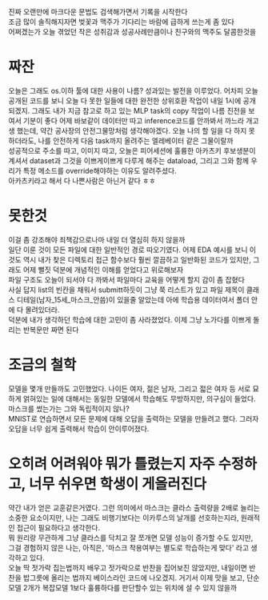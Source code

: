 진짜 오랜만에 마크다운 문법도 검색해가면서 기록을 시작한다  
조금 많이 솔직해지자면 벚꽃과 맥주가 기다리는 바람에 급하게 쓰는게 좀 있다  
어쩌겠는가 오늘 겪었던 작은 성취감과 성공사례만큼이나 친구와의 맥주도 달콤한것을  

짜잔  
===========
오늘은 그래도 os.이하 툴에 대한 사용이 나름? 성과있는 발전을 이루었다. 어차피 오늘 공개된 코드를 보니 오늘 다 못한 일들에 대한 완전한 상위호환 작업이 내일 1시에 공개되겠지. 그래도 내가 지금 참고로 하고 있는 MLP task의 copy 작업이 나름 진전을 보여서 기분이 좋다
어제 바보같이 데이터만 따고 inference코드를 안까봐서 까느라 개고생 했는데, 약간 공사장의 안전그물망처럼 생각해야겠다. 오늘 나의 할 일을 다 하지 못하더라도, 나를 안전하게 다음 task까지 올려주는 엘레베이터 같은 그물이랄까  
성공적으로 주소를 따고, 이미지 따고, 오늘은 피어세션에 훌륭한 아카츠키 후보생분이 계셔서 dataset과 그것을 이쁘게이쁘게 다루게 해주는 dataload, 그리고 그와 함께 우리가 특정 메소드를 override해야하는 이유도 알려주셨다.  
아카츠키라고 해서 다 나쁜사람은 아닌거 같다 ㅎㅎ  

못한것  
=======
이걸 좀 강조해야 죄책감으로나마 내일 더 열심히 하지 않을까  
일단 이룬 것이 모든 파일에 대한 일반적인 경로 따오기였다. 어제 EDA 예시를 보니 이것도 역시 내가 찾은 디렉토리 접근 함수보다 훨씬 깔끔하고 일반화된 코드가 있지만, 그래도 어제 뻘짓 덕분에 개념적인 이해를 얻었다고 위로해보자  
파일 구조도 오늘이 되서야 다 까봐서 파일마다 교육을 어떻게 할지 감이 좀 잡혔다  
사실 답지 list의 빈칸을 채워서 submitt하듯이 그냥 쭉 리스트가 있고 파일 제목이 클래스 디테일(남자_15세_마스크_안씀)이 있을줄 알았는데 아에 학습용 데이터여서 폴더 안에 다 몰려있더라.  
덕분에 내가 생각하던 학습에 대한 고민이 좀 사라졌었다. 이제 그냥 노가다를 이쁘게 돌리는 반복문만 짜면 된다  

조금의 철학  
=========
모델을 몇개 만들까도 고민했었다. 나이든 여자, 젊은 남자, 그리고 젋은 여자 등 서로 묘하게 얽혀있는 일에 대해서는 동일한 모델에서 학습해도 무방하지만, 의구심이 들었다. 마스크를 썼는가는 그와 독립적이지 않나?  
MNIST로 연습하면서 모든 문제에 대해 오답을 출력하는 모델을 만들려고 했다. 그러자 오답을 너무 쉽게 출력해서 학습이 안이루어졌다.  
# 오히려 어려워야 뭐가 틀렸는지 자주 수정하고, 너무 쉬우면 학생이 게을러진다
약간 내가 얻은 교훈같은거였다. 그런 의미에서 마스크는 클라스 출력량을 2배로 늘리는 소중한 요소이지만, 나는 그래도 비행기보다는 이카루스의 날개를 선호하는지라, 원래적인 접근이 필요하다고 생각한다.  
뭐 원리랑 무관하게 그냥 클라스를 닥치고 잘 쪼개면 모델 성능이 증가할 수도 있지만, 그걸 경험하지 않은 나는, 아직은, '마스크 착용여부는 별도로 학습하는게 맞다' 라고 생각하고 있다.  
오늘 딱 젓가락 집는법까지 배우고 젓가락으로 반찬을 집어보진 않았지만, 내일이면 반찬을 밥그릇에 올리는 법까지 베이스라인 코드에 나오겠지. 거기서 이제 맛을 보고, 단순 모델 2개가 복잡모델 1보다 훌륭하다를 판단할수 있는 위치에 설 수 있지 않을까
